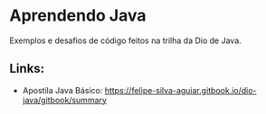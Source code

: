# Aprendendo Java

Exemplos e desafios de código feitos na trilha da Dio de Java. 

## Links:

* Apostila Java Básico: https://felipe-silva-aguiar.gitbook.io/dio-java/gitbook/summary